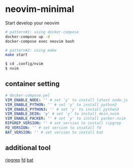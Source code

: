 # neovim-minimal

Start develop your neovim

```bash
# pattern#1: using docker-compose
docker-compose up -d
docker-compose exec neovim bash

# pattern#2: using make
make start

$ cd .config/nvim
$ nvim
```

## container setting

```yml
# docker-compose.yml
VIM_ENABLE_NODE: '' # set 'y' to install latest node.js
VIM_ENABLE_PYTHON: '' # set 'y' to install python2
VIM_ENABLE_PYTHON3: '' # set 'y' to install python3
VIM_ENABLE_DEIN: 'y' # set 'y' to install dein.nvim
VIM_ENABLE_PACKER: '' # set 'y' to install packer.nvim
RIPGREP_VERSION: '' # set version to install ripgrep
FD_VERSION: '' # set version to insatall fd
BAT_VERSION: '' # set version to install bat
```

## additional tool

[ripgrep](https://github.com/BurntSushi/ripgrep)
[fd](https://github.com/sharkdp/fd)
[bat](https://github.com/sharkdp/bat)
